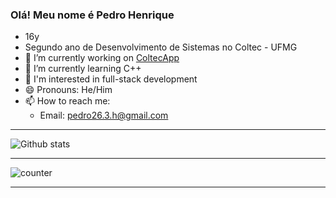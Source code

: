 ### Olá! Meu nome é Pedro Henrique


- 16y
- Segundo ano de Desenvolvimento de Sistemas no Coltec - UFMG
- 🔭 I’m currently working on [ColtecApp](https://github.com/DevWannabe-dot/coltecapp)
- 🌱 I’m currently learning C++
- 👀 I'm interested in full-stack development
- 😄 Pronouns: He/Him
- 📫 How to reach me:
   - Email: pedro26.3.h@gmail.com

---

<!-- Estatísticas -->
![Github stats](https://github-readme-stats.vercel.app/api?username=DevWannabe-dot&show_icons=true&theme=merko&include_all_commits=true&count_private=true&disable_animations=true)

---

<!-- Visualizações no perfil -->
![counter](https://enl10dk161cmk8p.m.pipedream.net)


---

<!--START_SECTION:activity-->

<!--END_SECTION:activity-->
